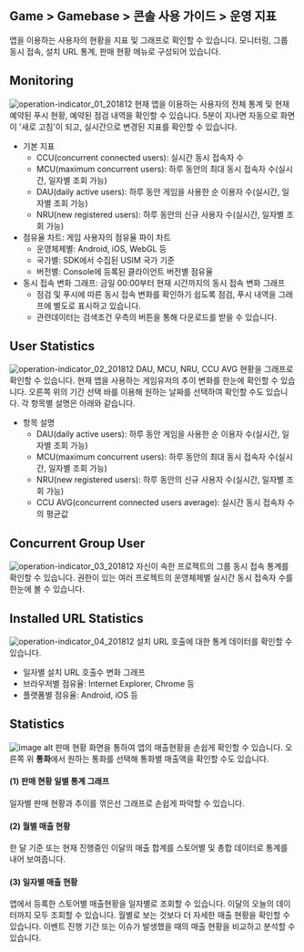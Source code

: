 ## Game > Gamebase > 콘솔 사용 가이드 > 운영 지표

앱을 이용하는 사용자의 현황을 지표 및 그래프로 확인할 수 있습니다.
모니터링, 그룹 동시 접속, 설치 URL 통계, 판매 현황 메뉴로 구성되어 있습니다.


## Monitoring
![operation-indicator_01_201812](https://static.toastoven.net/prod_gamebase/operation-indicator_01_201812.png)
현재 앱을 이용하는 사용자의 전체 통계 및 현재 예약된 푸시 현황, 예약된 점검 내역을 확인할 수 있습니다. 
5분이 지나면 자동으로 화면이 '새로 고침'이 되고, 실시간으로 변경된 지표를 확인할 수 있습니다.

* 기본 지표
	* CCU(concurrent connected users): 실시간 동시 접속자 수
	* MCU(maximum concurrent users): 하루 동안의 최대 동시 접속자 수(실시간, 일자별 조회 가능)
	* DAU(daily active users): 하루 동안 게임을 사용한 순 이용자 수(실시간, 일자별 조회 가능)
	* NRU(new registered users): 하루 동안의 신규 사용자 수(실시간, 일자별 조회 가능)
* 점유율 차트: 게임 사용자의 점유율 파이 차트
	* 운영체제별: Android, iOS, WebGL 등
	* 국가별: SDK에서 수집된 USIM 국가 기준
	* 버전별: Console에 등록된 클라이언트 버전별 점유율
* 동시 접속 변화 그래프: 금일 00:00부터 현재 시간까지의 동시 접속 변화 그래프
	* 점검 및 푸시에 따른 동시 접속 변화를 확인하기 쉽도록 점검, 푸시 내역을 그래프에 별도로 표시하고 있습니다.
	* 관련데이터는 검색조건 우측의 버튼을 통해 다운로드를 받을 수 있습니다.
    


## User Statistics
![operation-indicator_02_201812](https://static.toastoven.net/prod_gamebase/operation-indicator_02_201812.png)
DAU, MCU, NRU, CCU AVG 현황을 그래프로 확인할 수 있습니다.
현재 앱을 사용하는 게임유저의 추이 변화를 한눈에 확인할 수 있습니다. 
오른쪽 위의 기간 선택 바를 이용해 원하는 날짜를 선택하여 확인할 수도 있습니다.
각 항목별 설명은 아래와 같습니다.

* 항목 설명
	* DAU(daily active users): 하루 동안 게임을 사용한 순 이용자 수(실시간, 일자별 조회 가능)
	* MCU(maximum concurrent users): 하루 동안의 최대 동시 접속자 수(실시간, 일자별 조회 가능)
	* NRU(new registered users): 하루 동안의 신규 사용자 수(실시간, 일자별 조회 가능)
	* CCU AVG(concurrent connected users average): 실시간 동시 접속자 수의 평균값

## Concurrent Group User
![operation-indicator_03_201812](https://static.toastoven.net/prod_gamebase/operation-indicator_03_201812.png)
자신이 속한 프로젝트의 그룹 동시 접속 통계를 확인할 수 있습니다. 권한이 있는 여러 프로젝트의 운영체제별 실시간 동시 접속자 수를 한눈에 볼 수 있습니다.


## Installed URL Statistics
![operation-indicator_04_201812](https://static.toastoven.net/prod_gamebase/operation-indicator_04_201812.png)
설치 URL 호출에 대한 통계 데이터를 확인할 수 있습니다.

* 일자별 설치 URL 호출수 변화 그래프
* 브라우저별 점유율: Internet Explorer, Chrome 등
* 플랫폼별 점유율: Android, iOS 등
  

## Statistics
![image alt](http://static.toastoven.net/prod_gamebase/Operators_Guide/Console_Monitoring_Statistics1_1.2.png)
판매 현황 화면을 통하여 앱의 매출현황을 손쉽게 확인할 수 있습니다.
오른쪽 위 **통화**에서 원하는 통화를 선택해 통화별 매출액을 확인할 수도 있습니다.

#### (1) 판매 현황 일별 통계 그래프
일자별 판매 현황과 추이를 꺾은선 그래프로 손쉽게 파악할 수 있습니다.

#### (2) 월별 매출 현황
한 달 기준 또는 현재 진행중인 이달의 매출 합계를 스토어별 및 총합 데이터로 통계를 내어 보여줍니다.

#### (3) 일자별 매출 현황
앱에서 등록한 스토어별 매출현황을 일자별로 조회할 수 있습니다.
이달의 오늘의 데이터까지 모두 조회할 수 있습니다.
월별로 보는 것보다 더 자세한 매출 현황을 확인할 수 있습니다. 이벤트 진행 기간 또는 이슈가 발생했을 때의 매출 현황을 비교하고 분석할 수 있습니다.